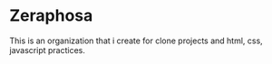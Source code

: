 # Zeraphosa

This is an organization that i create for clone projects and html, css, javascript practices.